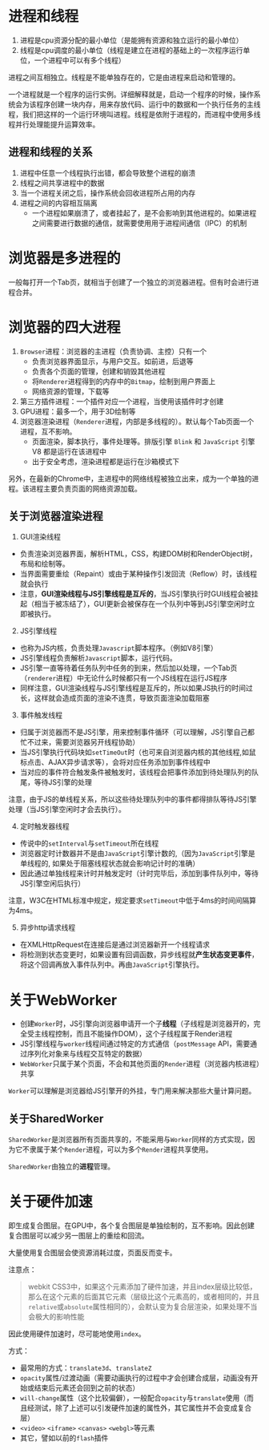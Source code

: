 <!--
 * @Author       : BigDgreen
 * @Date         : 2020-07-19 10:43:25
 * @LastEditors  : BigDgreen
 * @LastEditTime : 2020-08-28 15:24:02
 * @FilePath     : \前端知识点总结\浏览器\浏览器的进程和线程\readme.md
-->
# 进程和线程
1. 进程是cpu资源分配的最小单位（是能拥有资源和独立运行的最小单位）
2. 线程是cpu调度的最小单位（线程是建立在进程的基础上的一次程序运行单位，一个进程中可以有多个线程）

进程之间互相独立。线程是不能单独存在的，它是由进程来启动和管理的。

一个进程就是一个程序的运行实例。详细解释就是，启动一个程序的时候，操作系统会为该程序创建一块内存，用来存放代码、运行中的数据和一个执行任务的主线程，我们把这样的一个运行环境叫进程。线程是依附于进程的，而进程中使用多线程并行处理能提升运算效率。

## 进程和线程的关系
1. 进程中任意一个线程执行出错，都会导致整个进程的崩溃
2. 线程之间共享进程中的数据
3. 当一个进程关闭之后，操作系统会回收进程所占用的内存
4. 进程之间的内容相互隔离
   - 一个进程如果崩溃了，或者挂起了，是不会影响到其他进程的。如果进程之间需要进行数据的通信，就需要使用用于进程间通信（IPC）的机制

# 浏览器是多进程的

一般每打开一个Tab页，就相当于创建了一个独立的浏览器进程。但有时会进行进程合并。

# 浏览器的四大进程
1. `Browser`进程：浏览器的主进程（负责协调、主控）只有一个
   - 负责浏览器界面显示，与用户交互。如前进，后退等
   - 负责各个页面的管理，创建和销毁其他进程
   - 将`Renderer`进程得到的内存中的`Bitmap`，绘制到用户界面上
   - 网络资源的管理，下载等
2. 第三方插件进程：一个插件对应一个进程，当使用该插件时才创建
3. GPU进程：最多一个，用于3D绘制等
4. 浏览器渲染进程（`Renderer`进程，内部是多线程的）。默认每个Tab页面一个进程，互不影响。
   - 页面渲染，脚本执行，事件处理等。排版引擎 `Blink` 和 `JavaScript` 引擎 V8 都是运行在该进程中
   - 出于安全考虑，渲染进程都是运行在沙箱模式下

另外，在最新的Chrome中，主进程中的网络线程被独立出来，成为一个单独的进程。该进程主要负责页面的网络资源加载。

## 关于浏览器渲染进程
1. GUI渲染线程
 - 负责渲染浏览器界面，解析HTML，CSS，构建DOM树和RenderObject树，布局和绘制等。
 - 当界面需要重绘（Repaint）或由于某种操作引发回流（Reflow）时，该线程就会执行
 - 注意，**GUI渲染线程与JS引擎线程是互斥的**，当JS引擎执行时GUI线程会被挂起（相当于被冻结了），GUI更新会被保存在一个队列中等到JS引擎空闲时立即被执行。
  
2. JS引擎线程
- 也称为JS内核，负责处理`Javascript`脚本程序。（例如V8引擎）
- JS引擎线程负责解析`Javascript`脚本，运行代码。
- JS引擎一直等待着任务队列中任务的到来，然后加以处理，一个Tab页（`renderer`进程）中无论什么时候都只有一个JS线程在运行JS程序
- 同样注意，GUI渲染线程与JS引擎线程是互斥的，所以如果JS执行的时间过长，这样就会造成页面的渲染不连贯，导致页面渲染加载阻塞

3. 事件触发线程
- 归属于浏览器而不是JS引擎，用来控制事件循环（可以理解，JS引擎自己都忙不过来，需要浏览器另开线程协助）
- 当JS引擎执行代码块如`setTimeOut`时（也可来自浏览器内核的其他线程,如鼠标点击、AJAX异步请求等），会将对应任务添加到事件线程中
- 当对应的事件符合触发条件被触发时，该线程会把事件添加到待处理队列的队尾，等待JS引擎的处理
  
注意，由于JS的单线程关系，所以这些待处理队列中的事件都得排队等待JS引擎处理（当JS引擎空闲时才会去执行）。

4. 定时触发器线程
- 传说中的`setInterval`与`setTimeout`所在线程
- 浏览器定时计数器并不是由`JavaScript`引擎计数的,（因为`JavaScript`引擎是单线程的, 如果处于阻塞线程状态就会影响记计时的准确）
- 因此通过单独线程来计时并触发定时（计时完毕后，添加到事件队列中，等待JS引擎空闲后执行）

注意，W3C在HTML标准中规定，规定要求`setTimeout`中低于4ms的时间间隔算为4ms。

5. 异步http请求线程
- 在XMLHttpRequest在连接后是通过浏览器新开一个线程请求
- 将检测到状态变更时，如果设置有回调函数，异步线程就**产生状态变更事件**，将这个回调再放入事件队列中。再由`JavaScript`引擎执行。

# 关于WebWorker
- 创建`Worker`时，JS引擎向浏览器申请开一个子**线程**（子线程是浏览器开的，完全受主线程控制，而且不能操作DOM），这个子线程属于Render进程
- JS引擎线程与`worker`线程间通过特定的方式通信（`postMessage` API，需要通过序列化对象来与线程交互特定的数据）
- `WebWorker`只属于某个页面，不会和其他页面的`Render`进程（浏览器内核进程）共享

`Worker`可以理解是浏览器给JS引擎开的外挂，专门用来解决那些大量计算问题。

## 关于SharedWorker
`SharedWorker`是浏览器所有页面共享的，不能采用与`Worker`同样的方式实现，因为它不隶属于某个`Render`进程，可以为多个`Render`进程共享使用。

`SharedWorker`由独立的**进程**管理。

# 关于硬件加速
即生成复合图层。在GPU中，各个复合图层是单独绘制的，互不影响。因此创建复合图层可以减少另一图层上的重绘和回流。

大量使用复合图层会使资源消耗过度，页面反而变卡。

注意点：
> webkit CSS3中，如果这个元素添加了硬件加速，并且index层级比较低，那么在这个元素的后面其它元素（层级比这个元素高的，或者相同的，并且`relative`或`absolute`属性相同的），会默认变为复合层渲染，如果处理不当会极大的影响性能

因此使用硬件加速时，尽可能地使用`index`。

方式：
- 最常用的方式：`translate3d`、`translateZ`
- `opacity`属性/过渡动画（需要动画执行的过程中才会创建合成层，动画没有开始或结束后元素还会回到之前的状态）
- `will-change`属性（这个比较偏僻），一般配合`opacity`与`translate`使用（而且经测试，除了上述可以引发硬件加速的属性外，其它属性并不会变成复合层）
- `<video>` `<iframe>` `<canvas>` `<webgl>`等元素
- 其它，譬如以前的`flash`插件

